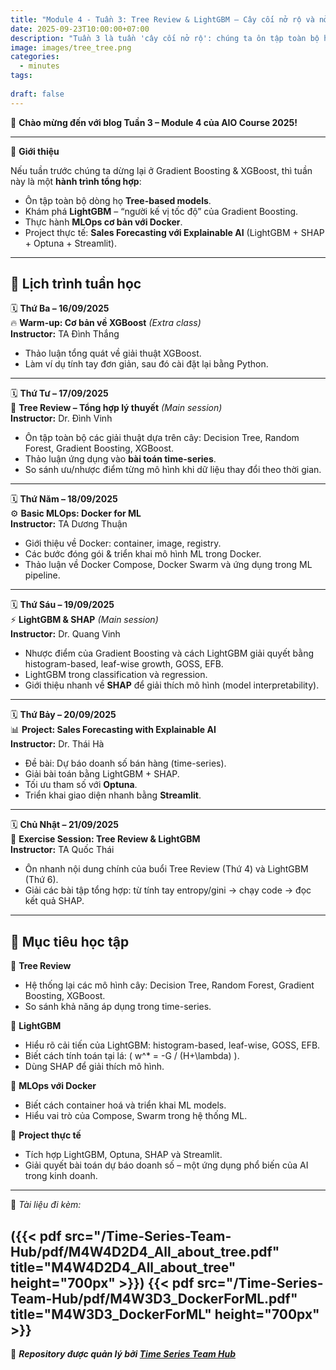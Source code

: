 ```yaml
---
title: "Module 4 - Tuần 3: Tree Review & LightGBM – Cây cối nở rộ và nở hoa với Time-series"
date: 2025-09-23T10:00:00+07:00
description: "Tuần 3 là tuần 'cây cối nở rộ': chúng ta ôn tập toàn bộ họ nhà Tree từ Random Forest đến XGBoost, rồi học LightGBM và SHAP, kèm MLOps với Docker và project dự báo doanh số!"
image: images/tree_tree.png
categories:  
  - minutes  
tags:  
  
draft: false
---
```


🎉 **Chào mừng đến với blog Tuần 3 – Module 4 của AIO Course 2025!**

---

🌟 **Giới thiệu**

Nếu tuần trước chúng ta dừng lại ở Gradient Boosting & XGBoost, thì tuần này là một **hành trình tổng hợp**:  
- Ôn tập toàn bộ dòng họ **Tree-based models**.  
- Khám phá **LightGBM** – “người kế vị tốc độ” của Gradient Boosting.  
- Thực hành **MLOps cơ bản với Docker**.  
- Project thực tế: **Sales Forecasting với Explainable AI** (LightGBM + SHAP + Optuna + Streamlit).  

---

## 📅 Lịch trình tuần học

🗓️ **Thứ Ba – 16/09/2025**  
🔥 **Warm-up: Cơ bản về XGBoost** *(Extra class)*  
**Instructor:** TA Đình Thắng  
- Thảo luận tổng quát về giải thuật XGBoost.  
- Làm ví dụ tính tay đơn giản, sau đó cài đặt lại bằng Python.  

---

🗓️ **Thứ Tư – 17/09/2025**  
🌲 **Tree Review – Tổng hợp lý thuyết** *(Main session)*  
**Instructor:** Dr. Đình Vinh  
- Ôn tập toàn bộ các giải thuật dựa trên cây: Decision Tree, Random Forest, Gradient Boosting, XGBoost.  
- Thảo luận ứng dụng vào **bài toán time-series**.  
- So sánh ưu/nhược điểm từng mô hình khi dữ liệu thay đổi theo thời gian.  

---

🗓️ **Thứ Năm – 18/09/2025**  
⚙️ **Basic MLOps: Docker for ML**  
**Instructor:** TA Dương Thuận  
- Giới thiệu về Docker: container, image, registry.  
- Các bước đóng gói & triển khai mô hình ML trong Docker.  
- Thảo luận về Docker Compose, Docker Swarm và ứng dụng trong ML pipeline.  

---

🗓️ **Thứ Sáu – 19/09/2025**  
⚡ **LightGBM & SHAP** *(Main session)*  
**Instructor:** Dr. Quang Vinh  
- Nhược điểm của Gradient Boosting và cách LightGBM giải quyết bằng histogram-based, leaf-wise growth, GOSS, EFB.  
- LightGBM trong classification và regression.  
- Giới thiệu nhanh về **SHAP** để giải thích mô hình (model interpretability).  

---

🗓️ **Thứ Bảy – 20/09/2025**  
📊 **Project: Sales Forecasting with Explainable AI**  
**Instructor:** Dr. Thái Hà  
- Đề bài: Dự báo doanh số bán hàng (time-series).  
- Giải bài toán bằng LightGBM + SHAP.  
- Tối ưu tham số với **Optuna**.  
- Triển khai giao diện nhanh bằng **Streamlit**.  

---

🗓️ **Chủ Nhật – 21/09/2025**  
💪 **Exercise Session: Tree Review & LightGBM**  
**Instructor:** TA Quốc Thái  
- Ôn nhanh nội dung chính của buổi Tree Review (Thứ 4) và LightGBM (Thứ 6).  
- Giải các bài tập tổng hợp: từ tính tay entropy/gini → chạy code → đọc kết quả SHAP.  

---

## 🎯 Mục tiêu học tập

📌 **Tree Review**  
- Hệ thống lại các mô hình cây: Decision Tree, Random Forest, Gradient Boosting, XGBoost.  
- So sánh khả năng áp dụng trong time-series.  

📌 **LightGBM**  
- Hiểu rõ cải tiến của LightGBM: histogram-based, leaf-wise, GOSS, EFB.  
- Biết cách tính toán tại lá: \( w^* = -G / (H+\lambda) \).  
- Dùng SHAP để giải thích mô hình.  

📌 **MLOps với Docker**  
- Biết cách container hoá và triển khai ML models.  
- Hiểu vai trò của Compose, Swarm trong hệ thống ML.  

📌 **Project thực tế**  
- Tích hợp LightGBM, Optuna, SHAP và Streamlit.  
- Giải quyết bài toán dự báo doanh số – một ứng dụng phổ biến của AI trong kinh doanh.  

---

📂 _Tài liệu đi kèm:_ 

({{< pdf src="/Time-Series-Team-Hub/pdf/M4W4D2D4_All_about_tree.pdf" title="M4W4D2D4_All_about_tree" height="700px" >}}) 
{{< pdf src="/Time-Series-Team-Hub/pdf/M4W3D3_DockerForML.pdf" title="M4W3D3_DockerForML" height="700px" >}}  
---

🧠 **_Repository được quản lý bởi [Time Series Team Hub](https://github.com/Jennifer1907/Time-Series-Team-Hub)_**
